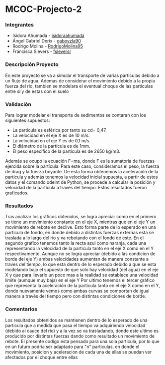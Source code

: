 # MCOC-Projecto-2


### Integrantes 
* Isidora Ahumada - [isidoraahumada](https://github.com/isidoraahumada)
* Ángel Gabriel Derix - [gabovzla90](https://github.com/gabovzla90)
* Rodrigo Molina - [RodrigoMolina95](https://github.com/RodrigoMolina95)
* Francisca Sievers - [fsieversr](https://github.com/fsieversr)
### Descripción Proyecto
En este proyecto se va a simular el transporte de varias particulas debido a un flujo de agua. Ademas de considerar el movimiento debido a la propia fuerza del rio, tambien se modelara el eventual choque de las particulas entre si y de estas con el suelo
    
### Validación
Para lograr modelar el transporte de sedimentos se contaran con los siguientes supuestos:
* La partícula es esférica por tanto su cd= 0,47.
* La velocidad en el eje X es de 10 m/s.
* La velocidad en el eje Y es de 0,1 m/s.
* El diámetro de la partícula es de 1mm.
* El peso especifico de la partícula es de 2650 kg/m3. 
 
Además se ocupó la ecuación F=ma, donde F es la sumatoria de fuerzas ejercida sobre la partícula. Para este caso, consideramos el peso, la fuerza de drag y la fuerza boyante. De esta forma obtenemos la aceleración de la partícula y además tenemos la velocidad inicial supuesta, a partir de estos datos y el comando odeint de Python, se procede a calcular la posición y velocidad de la partícula a través del tiempo. Estos resultados fueron graficados.  

### Resultados

Tras analizar los gráficos obtenidos, se logra apreciar como en el primero se tiene un movimiento constante en el eje X, mientras que en el eje Y un movimiento de rebote en declive. Esto forma parte de lo esperado en una particula de fondo, en donde debido a distintas fuerzas externas esta se traslada a lo largo del rio y va rebotando con el fondo de este.
En el segundo grafico tenemos tanto la recta azul como naranja, cada una representando la velocidad de la particula tanto en el eje X como en el Y respectivamente. Aunque no se logra apreciar (debido a las condicion de borde del eje Y) ambas velocidades aumentan de manera constante a traves del tiempo, lo que esta dentro de lo esperado debido a que se esta modelando bajo el supuesto de que solo hay velocidad (del agua) en el eje X y que para llevarlo un poco mas a la realidad se establece una velocidad limite (aumque muy baja) en el eje Y
Por ultimo tenemos el tercer gráfico que representa la aceleración de la particula tanto en el eje X como en el Y, donde nuevamente vemos como ambas curvas se comportan de igual manera a través del tiempo pero con distintas condiciones de borde.
 
### Comentarios
Los resultados obtenidos se mantienen dentro de lo esperado de una particula que a medida que pasa el tiempo va adquiriendo velocidad (debido al cauce del rio) y a la vez se va trasladando, donde este ultimo es producido por distintas fuerzas dando como resultado un movimiento de rebote. 
El presente codigo esta pensado para una sola particula, por lo que en un futuro podria ser adaptado para "n" particulas, en donde el movimiento, posicion y aceleracion de cada una de ellas se puedan ver afectados por el choque entre ellas
